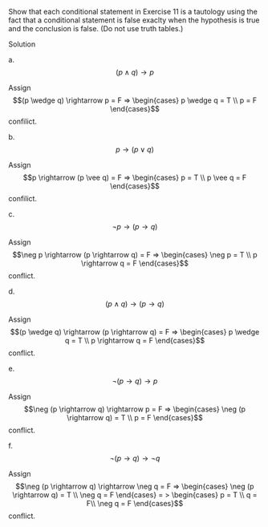Show that each conditional statement in Exercise 11 is a tautology using the fact that a conditional statement is false exaclty when the hypothesis is true and the conclusion is false. (Do not use truth tables.)

Solution

a. $$(p \wedge q) \rightarrow p$$

Assign $$(p \wedge q) \rightarrow p = F => \begin{cases} p \wedge q = T \\
p = F \end{cases}$$ confilict.

b. $$p \rightarrow (p \vee q)$$

Assign $$p \rightarrow (p \vee q) = F => \begin{cases} p = T \\
p \vee q = F \end{cases}$$ confilict.

c. $$\neg p \rightarrow (p \rightarrow q)$$

Assign $$\neg p \rightarrow (p \rightarrow q) = F => \begin{cases} \neg p = T \\
p \rightarrow q = F \end{cases}$$ conflict.

d. $$(p \wedge q) \rightarrow (p \rightarrow q)$$

Assign $$(p \wedge q) \rightarrow (p \rightarrow q) = F => \begin{cases} p \wedge q = T \\
p \rightarrow q = F \end{cases}$$ conflict.

e. $$\neg (p \rightarrow q) \rightarrow p$$

Assign $$\neg (p \rightarrow q) \rightarrow p = F => \begin{cases} \neg (p \rightarrow q) = T \\
p = F \end{cases}$$ conflict.

f. $$\neg (p \rightarrow q) \rightarrow \neg q$$

Assign $$\neg (p \rightarrow q) \rightarrow \neg q = F => \begin{cases} \neg (p \rightarrow q) = T \\
\neg q = F \end{cases} = > \begin{cases} p = T \\
q = F\\
\neg q = F \end{cases}$$ conflict.